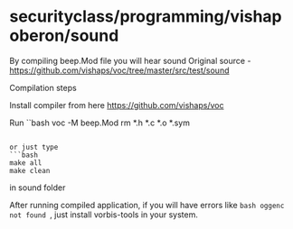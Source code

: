 # securityclass/programming/vishap oberon/sound
By compiling beep.Mod file you will hear sound
Original source - https://github.com/vishaps/voc/tree/master/src/test/sound

Compilation steps

Install compiler from here  https://github.com/vishaps/voc

Run
``bash
voc -M beep.Mod
rm *.h *.c *.o *.sym
```

or just type
```bash
make all
make clean
```
in sound folder

After running compiled application, if you will have errors like ```bash oggenc not found ```, just install vorbis-tools in your system.